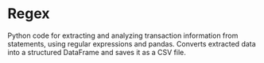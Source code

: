 # Regex
Python code for extracting and analyzing transaction information from statements, using regular expressions and pandas. Converts extracted data into a structured DataFrame and saves it as a CSV file.

